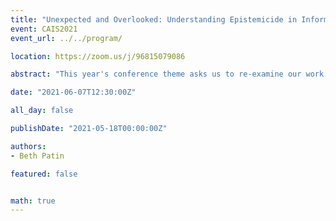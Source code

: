 ```yaml
---
title: "Unexpected and Overlooked: Understanding Epistemicide in Information Science"
event: CAIS2021
event_url: ../../program/

location: https://zoom.us/j/96815079086

abstract: "This year's conference theme asks us to re-examine our work by seeking overlooked, under-cited, and emergent voices and scholarship, and transformative methodologies, partnerships, and relationships within and beyond our field. Indeed, the information professions need a paradigmatic shift to examine the ways we have systematically undermined knowledge systems falling outside of Western traditions. Epistemicide is the killing, silencing, annihilation, or devaluing of a knowledge system. Epistemicide happens when epistemic injustices are persistent, systematic, and collectively work as a structured oppression of particular ways of knowing. Addressing epistemicide is critical for information professionals because we task ourselves with handling knowledge from every field. There has to be a reckoning before the paradigm can truly shift; if there is no acknowledgement of injustice, there is no room for justice."

date: "2021-06-07T12:30:00Z"

all_day: false

publishDate: "2021-05-18T00:00:00Z"

authors:
- Beth Patin

featured: false


math: true
---
```


